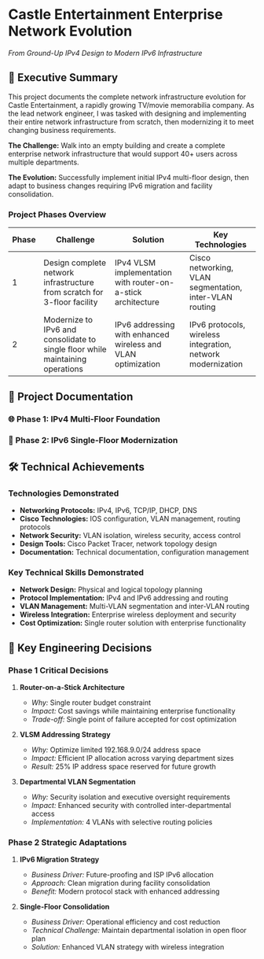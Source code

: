 # Castle Entertainment Enterprise Network Evolution
*From Ground-Up IPv4 Design to Modern IPv6 Infrastructure*

## 🏢 Executive Summary
This project documents the complete network infrastructure evolution for Castle Entertainment, a rapidly growing TV/movie memorabilia company. As the lead network engineer, I was tasked with designing and implementing their entire network infrastructure from scratch, then modernizing it to meet changing business requirements.

**The Challenge:** Walk into an empty building and create a complete enterprise network infrastructure that would support 40+ users across multiple departments.

**The Evolution:** Successfully implement initial IPv4 multi-floor design, then adapt to business changes requiring IPv6 migration and facility consolidation.

### Project Phases Overview

| Phase | Challenge | Solution | Key Technologies |
|-------|-----------|----------|------------------|
|  1  | Design complete network infrastructure from scratch for 3-floor facility | IPv4 VLSM implementation with router-on-a-stick architecture | Cisco networking, VLAN segmentation, inter-VLAN routing |
|  2  | Modernize to IPv6 and consolidate to single floor while maintaining operations | IPv6 addressing with enhanced wireless and VLAN optimization | IPv6 protocols, wireless integration, network modernization |

## 📁 Project Documentation

### 🌐 Phase 1: IPv4 Multi-Floor Foundation

### 🔄 Phase 2: IPv6 Single-Floor Modernization

## 🛠️ Technical Achievements

### Technologies Demonstrated
- **Networking Protocols:** IPv4, IPv6, TCP/IP, DHCP, DNS
- **Cisco Technologies:** IOS configuration, VLAN management, routing protocols
- **Network Security:** VLAN isolation, wireless security, access control
- **Design Tools:** Cisco Packet Tracer, network topology design
- **Documentation:** Technical documentation, configuration management

### Key Technical Skills Demonstrated
- **Network Design:** Physical and logical topology planning
- **Protocol Implementation:** IPv4 and IPv6 addressing and routing
- **VLAN Management:** Multi-VLAN segmentation and inter-VLAN routing
- **Wireless Integration:** Enterprise wireless deployment and security
- **Cost Optimization:** Single router solution with enterprise functionality

## 🎯 Key Engineering Decisions

### Phase 1 Critical Decisions
1. **Router-on-a-Stick Architecture**
   - *Why:* Single router budget constraint
   - *Impact:* Cost savings while maintaining enterprise functionality
   - *Trade-off:* Single point of failure accepted for cost optimization

2. **VLSM Addressing Strategy**
   - *Why:* Optimize limited 192.168.9.0/24 address space
   - *Impact:* Efficient IP allocation across varying department sizes
   - *Result:* 25% IP address space reserved for future growth

3. **Departmental VLAN Segmentation**
   - *Why:* Security isolation and executive oversight requirements
   - *Impact:* Enhanced security with controlled inter-departmental access
   - *Implementation:* 4 VLANs with selective routing policies

### Phase 2 Strategic Adaptations
1. **IPv6 Migration Strategy**
   - *Business Driver:* Future-proofing and ISP IPv6 allocation
   - *Approach:* Clean migration during facility consolidation
   - *Benefit:* Modern protocol stack with enhanced addressing

2. **Single-Floor Consolidation**
   - *Business Driver:* Operational efficiency and cost reduction
   - *Technical Challenge:* Maintain departmental isolation in open floor plan
   - *Solution:* Enhanced VLAN strategy with wireless integration

